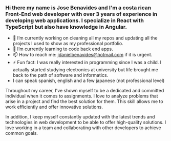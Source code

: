 ### Hi there my name is Jose Benavides and I'm a costa rican Front-End web developer with over 3 years of experience in developing web applications. I specialize in React with TypeScript but also have knowledge in Angular.

- 🔭 I’m currently working on cleaning all my repos and updating all the projects I used to show as my professional portfolio.
- 🌱 I’m currently learning to code back end apps.
- 📫 How to reach me: jdanielbenavides@hotmail.com if it is urgent.
- ⚡ Fun fact: I was really interested in programming since I was a child. I actually started studying electronics at university but life brought me back to the path of software and informatics.
-  I can speak spanish, english and a few japanese (not professional level)

Throughout my career, I've shown myself to be a dedicated and committed individual when it comes to assignments. I love to analyze problems that arise in a project and find the best solution for them. This skill allows me to work efficiently and offer innovative solutions.

In addition, I keep myself constantly updated with the latest trends and technologies in web development to be able to offer high-quality solutions. I love working in a team and collaborating with other developers to achieve common goals.
